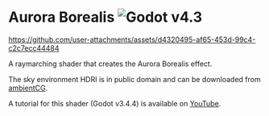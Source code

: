 # Aurora Borealis ![Godot v4.3](https://img.shields.io/badge/godot-v4.3-%23478cbf)

https://github.com/user-attachments/assets/d4320495-af65-453d-99c4-c2c7ecc44484

A raymarching shader that creates the Aurora Borealis effect.

The sky environment HDRI is in public domain and can be downloaded from [ambientCG](https://ambientcg.com/view?id=NightSkyHDRI007).

A tutorial for this shader (Godot v3.4.4) is available on [YouTube](https://www.youtube.com/watch?v=SwKPcZoCraw).
